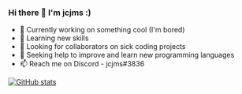 ### Hi there 👋 I'm jcjms :)

- 🔭 Currently working on something cool (I'm bored)
- 🌱 Learning new skills
- 👯 Looking for collaborators on sick coding projects
- 🤔 Seeking help to improve and learn new programming languages
- 📫 Reach me on Discord - jcjms#3836

[![GitHub stats](https://github-readme-stats.vercel.app/api?username=jcjms&show_icons=true&theme=dark#gh-dark-mode-only)](https://github.com/anuraghazra/github-readme-stats)
<!--[![Top Langs](https://github-readme-stats.vercel.app/api/top-langs/?username=jcjms&show_icons=true&theme=dark#gh-dark-mode-only)]-->
